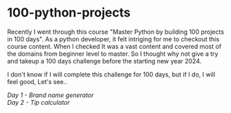 # 100-python-projects

Recently I went through this course "Master Python by building 100 projects in 100 days".
As a python developer, it felt intriging for me to checkout this course content. When I checked
It was a vast content and covered most of the domains from beginner level to master. So I thought 
why not give a try and takeup a 100 days challenge before the starting new year 2024.

I don't know if I will complete this challenge for 100 days, but if I do, I will feel good, Let's see..

_Day 1 - Brand name generator</br>
Day 2 - Tip calculator_

